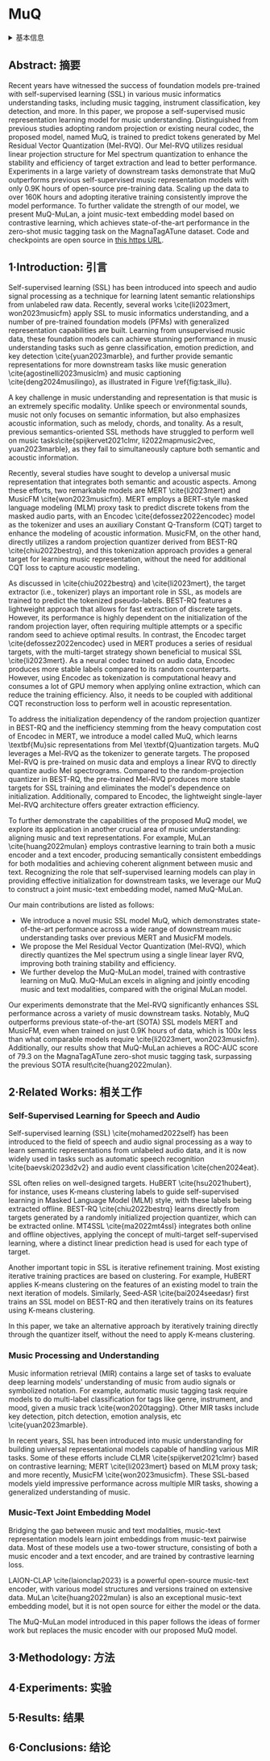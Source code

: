 # MuQ

<details>
<summary>基本信息</summary>

- 标题: "MuQ: Self-Supervised Music Representation Learning with Mel Residual Vector Quantization"
- 作者:
  - 01 Haina Zhu (SJTU@X-LANCE Lab)
  - 02 Yizhi Zhou (Nanjing University)
  - 03 Hangting Chen (Tencent AI Lab)
  - 04 Jianwei Yu (Tencent AI Lab)
  - 05 Ziyang Ma (SJTU@X-LANCE Lab)
  - 06 Rongzhi Gu (Tencent AI Lab)
  - 07 Yi Luo (Tencent AI Lab)
  - 08 Wei Tan (Tencent AI Lab)
  - 09 Xie Chen (SJTU@X-LANCE Lab)
- 链接:
  - [ArXiv](https://arxiv.org/abs/2501.01108)
  - [Publication]()
  - [Github](https://github.com/tencent-ailab/MuQ)
  - [Demo]()
- 文件:
  - [ArXiv](_PDF/2501.01108v2__MuQ__Self-Supervised_Music_Representation_Learning_with_Mel_Residual_Vector_Quantization.pdf)
  - [Publication] #TODO

</details>

## Abstract: 摘要

Recent years have witnessed the success of foundation models pre-trained with self-supervised learning (SSL) in various music informatics understanding tasks, including music tagging, instrument classification, key detection, and more.
In this paper, we propose a self-supervised music representation learning model for music understanding.
Distinguished from previous studies adopting random projection or existing neural codec, the proposed model, named MuQ, is trained to predict tokens generated by Mel Residual Vector Quantization (Mel-RVQ).
Our Mel-RVQ utilizes residual linear projection structure for Mel spectrum quantization to enhance the stability and efficiency of target extraction and lead to better performance.
Experiments in a large variety of downstream tasks demonstrate that MuQ outperforms previous self-supervised music representation models with only 0.9K hours of open-source pre-training data.
Scaling up the data to over 160K hours and adopting iterative training consistently improve the model performance.
To further validate the strength of our model, we present MuQ-MuLan, a joint music-text embedding model based on contrastive learning, which achieves state-of-the-art performance in the zero-shot music tagging task on the MagnaTagATune dataset.
Code and checkpoints are open source in [this https URL](https://github.com/tencent-ailab/MuQ).

## 1·Introduction: 引言

Self-supervised learning (SSL) has been introduced into speech and audio signal processing as a technique for learning latent semantic relationships from unlabeled raw data.
Recently, several works \cite{li2023mert, won2023musicfm} apply SSL to music informatics understanding, and a number of pre-trained foundation models (PFMs) with generalized representation capabilities are built.
Learning from unsupervised music data, these foundation models can achieve stunning performance in music understanding tasks such as genre classification, emotion prediction, and key detection \cite{yuan2023marble}, and further provide semantic representations for more downstream tasks like music generation \cite{agostinelli2023musiclm} and music captioning \cite{deng2024musilingo}, as illustrated in Figure \ref{fig:task_illu}.

A key challenge in music understanding and representation is that music is an extremely specific modality.
Unlike speech or environmental sounds, music not only focuses on semantic information, but also emphasizes acoustic information, such as melody, chords, and tonality.
As a result, previous semantics-oriented SSL methods have struggled to perform well on music tasks\cite{spijkervet2021clmr, li2022mapmusic2vec, yuan2023marble}, as they fail to simultaneously capture both semantic and acoustic information.

Recently, several studies have sought to develop a universal music representation that integrates both semantic and acoustic aspects.
Among these efforts, two remarkable models are MERT \cite{li2023mert} and MusicFM \cite{won2023musicfm}.
MERT employs a BERT-style masked language modeling (MLM) proxy task to predict discrete tokens from the masked audio parts, with an Encodec \cite{defossez2022encodec} model as the tokenizer and uses an auxiliary Constant Q-Transform (CQT) target to enhance the modeling of acoustic information.
MusicFM, on the other hand, directly utilizes a random projection quantizer derived from BEST-RQ \cite{chiu2022bestrq}, and this tokenization approach provides a general target for learning music representation, without the need for additional CQT loss to capture acoustic modeling.

As discussed in \cite{chiu2022bestrq} and \cite{li2023mert}, the target extractor (i.e., tokenizer) plays an important role in SSL, as models are trained to predict the tokenized pseudo-labels.
BEST-RQ features a lightweight approach that allows for fast extraction of discrete targets.
However, its performance is highly dependent on the initialization of the random projection layer, often requiring multiple attempts or a specific random seed to achieve optimal results.
In contrast, the Encodec target \cite{defossez2022encodec} used in MERT produces a series of residual targets, with the multi-target strategy shown beneficial to musical SSL \cite{li2023mert}.
As a neural codec trained on audio data, Encodec produces more stable labels compared to its random counterparts.
However, using Encodec as tokenization is computational heavy and consumes a lot of GPU memory when applying online extraction, which can reduce the training efficiency.
Also, it needs to be coupled with additional CQT reconstruction loss to perform well in acoustic representation.

To address the initialization dependency of the random projection quantizer in BEST-RQ and the inefficiency stemming from the heavy computation cost of Encodec in MERT, we introduce a model called MuQ, which learns \textbf{Mu}sic representations from Mel \textbf{Q}uantization targets.
MuQ leverages a Mel-RVQ as the tokenizer to generate targets.
The proposed Mel-RVQ is pre-trained on music data and employs a linear RVQ to directly quantize audio Mel spectrograms.
Compared to the random-projection quantizer in BEST-RQ, the pre-trained Mel-RVQ produces more stable targets for SSL training and eliminates the model's dependence on initialization.
Additionally, compared to Encodec, the lightweight single-layer Mel-RVQ architecture offers greater extraction efficiency.

To further demonstrate the capabilities of the proposed MuQ model, we explore its application in another crucial area of music understanding: aligning music and text representations.
For example, MuLan \cite{huang2022mulan} employs contrastive learning to train both a music encoder and a text encoder, producing semantically consistent embeddings for both modalities and achieving coherent alignment between music and text.
Recognizing the role that self-supervised learning models can play in providing effective initialization for downstream tasks, we leverage our MuQ to construct a joint music-text embedding model, named MuQ-MuLan.

Our main contributions are listed as follows:
- We introduce a novel music SSL model MuQ, which demonstrates state-of-the-art performance across a wide range of downstream music understanding tasks over previous MERT and MusicFM models.
- We propose the Mel Residual Vector Quantization (Mel-RVQ), which directly quantizes the Mel spectrum using a single linear layer RVQ, improving both training stability and efficiency.
- We further develop the MuQ-MuLan model, trained with contrastive learning on MuQ.
MuQ-MuLan excels in aligning and jointly encoding music and text modalities, compared with the original MuLan model.

Our experiments demonstrate that the Mel-RVQ significantly enhances SSL performance across a variety of music downstream tasks.
Notably, MuQ outperforms previous state-of-the-art (SOTA) SSL models MERT and MusicFM, even when trained on just 0.9K hours of data, which is 100x less than what comparable models require \cite{li2023mert, won2023musicfm}.
Additionally, our results show that MuQ-MuLan achieves a ROC-AUC score of 79.3 on the MagnaTagATune zero-shot music tagging task, surpassing the previous SOTA result\cite{huang2022mulan}.

## 2·Related Works: 相关工作

### Self-Supervised Learning for Speech and Audio

Self-supervised learning (SSL)  \cite{mohamed2022self} has been introduced to the field of speech and audio signal processing as a way to learn semantic representations from unlabeled audio data, and it is now widely used in tasks such as automatic speech recognition \cite{baevski2023d2v2} and audio event classification \cite{chen2024eat}.

SSL often relies on well-designed targets.
HuBERT \cite{hsu2021hubert}, for instance, uses K-means clustering labels to guide self-supervised learning in Masked Language Model (MLM) style, with these labels being extracted offline.
BEST-RQ \cite{chiu2022bestrq} learns directly from targets generated by a randomly initialized projection quantizer, which can be extracted online.
MT4SSL \cite{ma2022mt4ssl} integrates both online and offline objectives, applying the concept of multi-target self-supervised learning, where a distinct linear prediction head is used for each type of target.

Another important topic in SSL is iterative refinement training.
Most existing iterative training practices are based on clustering.
For example, HuBERT applies K-means clustering on the features of an existing model to train the next iteration of models.
Similarly, Seed-ASR \cite{bai2024seedasr} first trains an SSL model on BEST-RQ and then iteratively trains on its features using K-means clustering.

In this paper, we take an alternative approach by iteratively training directly through the quantizer itself, without the need to apply K-means clustering.

### Music Processing and Understanding

Music information retrieval (MIR) contains a large set of tasks to evaluate deep learning models' understanding of music from audio signals or symbolized notation.
For example, automatic music tagging task require models to do multi-label classification for tags like genre, instrument, and mood, given a music track \cite{won2020tagging}.
Other MIR tasks include key detection,  pitch detection, emotion analysis, etc \cite{yuan2023marble}.

In recent years, SSL has been introduced into music understanding for building universal representational models capable of handling various MIR tasks.
Some of these efforts include CLMR \cite{spijkervet2021clmr} based on contrastive learning; MERT \cite{li2023mert} based on MLM proxy task; and more recently, MusicFM \cite{won2023musicfm}.
These SSL-based models yield impressive performance across multiple MIR tasks, showing a generalized understanding of music.

### Music-Text Joint Embedding Model

Bridging the gap between music and text modalities, music-text representation models learn joint embeddings from music-text pairwise data.
Most of these models use a two-tower structure, consisting of both a music encoder and a text encoder, and are trained by contrastive learning loss.

LAION-CLAP \cite{laionclap2023} is a powerful open-source music-text encoder, with various model structures and versions trained on extensive data.
MuLan \cite{huang2022mulan} is also an exceptional music-text embedding model, but it is not open source for either the model or the data.

The MuQ-MuLan model introduced in this paper follows the ideas of former work but replaces the music encoder with our proposed MuQ model.

## 3·Methodology: 方法

## 4·Experiments: 实验

## 5·Results: 结果

## 6·Conclusions: 结论